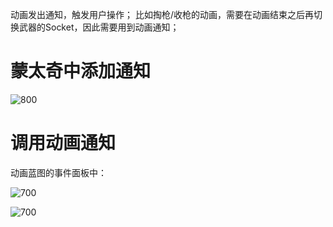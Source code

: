 动画发出通知，触发用户操作；
比如掏枪/收枪的动画，需要在动画结束之后再切换武器的Socket，因此需要用到动画通知；

# 蒙太奇中添加通知

![800](https://pic-1315225359.cos.ap-shanghai.myqcloud.com/20240318230047.png)

# 调用动画通知

动画蓝图的事件面板中：

![700](https://pic-1315225359.cos.ap-shanghai.myqcloud.com/20240318231210.png)

![700](https://pic-1315225359.cos.ap-shanghai.myqcloud.com/20240318231234.png)
